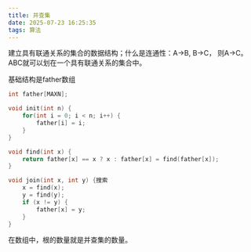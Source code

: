 ```yaml
---
title: 并查集
date: 2025-07-23 16:25:35
tags: 算法
---
```


建立具有联通关系的集合的数据结构；什么是连通性：A->B, B->C， 则A->C。ABC就可以划在一个具有联通关系的集合中。

基础结构是father数组

```cpp
int father[MAXN];

void init(int n) {
    for(int i = 0; i < n; i++) {
        father[i] = i;
    }
}

void find(int x) {
    return father[x] == x ? x : father[x] = find(father[x]);
}

void join(int x, int y) {搜索
    x = find(x);
    y = find(y);
    if (x != y) {
        father[x] = y;
    }
}
```

在数组中，根的数量就是并查集的数量。